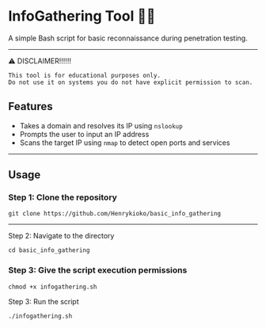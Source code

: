 # InfoGathering Tool 🕵️‍♂️

A simple Bash script for basic reconnaissance during penetration testing.

---
⚠️ DISCLAIMER!!!!!!

    This tool is for educational purposes only.
    Do not use it on systems you do not have explicit permission to scan.

## Features

- Takes a domain and resolves its IP using `nslookup`
- Prompts the user to input an IP address
- Scans the target IP using `nmap` to detect open ports and services

---

## Usage

### Step 1: Clone the repository
```
git clone https://github.com/Henrykioko/basic_info_gathering
```
----
Step 2: Navigate to the directory
```
cd basic_info_gathering
```
### Step 3: Give the script execution permissions
```
chmod +x infogathering.sh
```
Step 3: Run the script
```
./infogathering.sh
```

